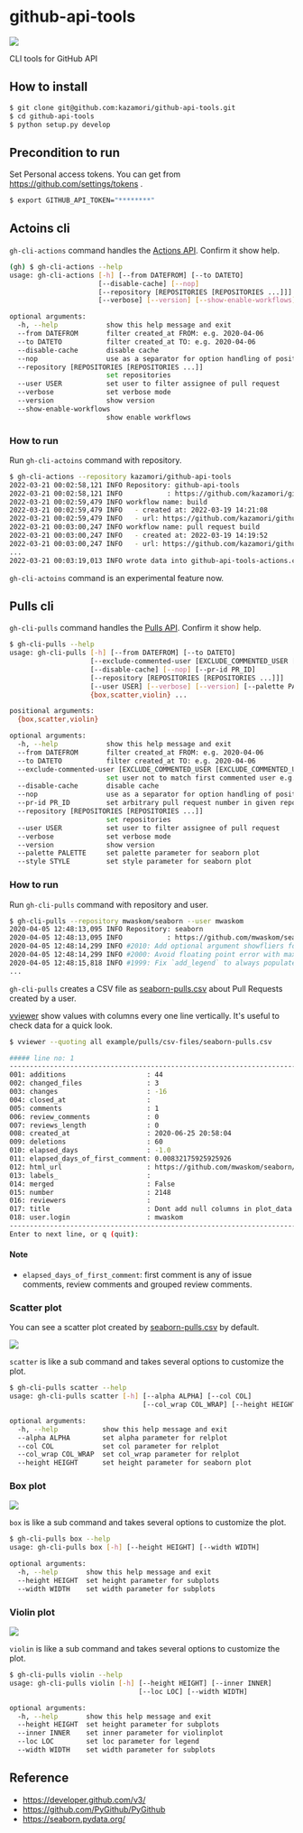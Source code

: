 # github-api-tools

![](https://github.com/kazamori/github-api-tools/workflows/build/badge.svg)

CLI tools for GitHub API

## How to install

```bash
$ git clone git@github.com:kazamori/github-api-tools.git
$ cd github-api-tools
$ python setup.py develop
```

## Precondition to run

Set Personal access tokens. You can get from https://github.com/settings/tokens .

```bash
$ export GITHUB_API_TOKEN="********"
```

## Actoins cli

`gh-cli-actions` command handles the [Actions API](https://docs.github.com/en/rest/reference/actions). Confirm it show help.

```bash
(gh) $ gh-cli-actions --help
usage: gh-cli-actions [-h] [--from DATEFROM] [--to DATETO]
                      [--disable-cache] [--nop]
                      [--repository [REPOSITORIES [REPOSITORIES ...]]] [--user USER]
                      [--verbose] [--version] [--show-enable-workflows]

optional arguments:
  -h, --help            show this help message and exit
  --from DATEFROM       filter created_at FROM: e.g. 2020-04-06
  --to DATETO           filter created_at TO: e.g. 2020-04-06
  --disable-cache       disable cache
  --nop                 use as a separator for option handling of positional argument
  --repository [REPOSITORIES [REPOSITORIES ...]]
                        set repositories
  --user USER           set user to filter assignee of pull request
  --verbose             set verbose mode
  --version             show version
  --show-enable-workflows
                        show enable workflows
```

### How to run

Run `gh-cli-actoins` command with repository.

```bash
$ gh-cli-actions --repository kazamori/github-api-tools
2022-03-21 00:02:58,121 INFO Repository: github-api-tools
2022-03-21 00:02:58,121 INFO           : https://github.com/kazamori/github-api-tools
2022-03-21 00:02:59,479 INFO workflow name: build
2022-03-21 00:02:59,479 INFO   - created at: 2022-03-19 14:21:08
2022-03-21 00:02:59,479 INFO   - url: https://github.com/kazamori/github-api-tools/actions/runs/2008897077
2022-03-21 00:03:00,247 INFO workflow name: pull request build
2022-03-21 00:03:00,247 INFO   - created at: 2022-03-19 14:19:52
2022-03-21 00:03:00,247 INFO   - url: https://github.com/kazamori/github-api-tools/actions/runs/2008893974
...
2022-03-21 00:03:19,013 INFO wrote data into github-api-tools-actions.csv
```

`gh-cli-actoins` command is an experimental feature now.

## Pulls cli

`gh-cli-pulls` command handles the [Pulls API](https://docs.github.com/en/rest/reference/pulls). Confirm it show help.

```bash
$ gh-cli-pulls --help
usage: gh-cli-pulls [-h] [--from DATEFROM] [--to DATETO]
                    [--exclude-commented-user [EXCLUDE_COMMENTED_USER [EXCLUDE_COMMENTED_USER ...]]]
                    [--disable-cache] [--nop] [--pr-id PR_ID]
                    [--repository [REPOSITORIES [REPOSITORIES ...]]]
                    [--user USER] [--verbose] [--version] [--palette PALETTE] [--style STYLE]
                    {box,scatter,violin} ...

positional arguments:
  {box,scatter,violin}

optional arguments:
  -h, --help            show this help message and exit
  --from DATEFROM       filter created_at FROM: e.g. 2020-04-06
  --to DATETO           filter created_at TO: e.g. 2020-04-06
  --exclude-commented-user [EXCLUDE_COMMENTED_USER [EXCLUDE_COMMENTED_USER ...]]
                        set user not to match first commented user e.g.) bot
  --disable-cache       disable cache
  --nop                 use as a separator for option handling of positional argument
  --pr-id PR_ID         set arbitrary pull request number in given repository
  --repository [REPOSITORIES [REPOSITORIES ...]]
                        set repositories
  --user USER           set user to filter assignee of pull request
  --verbose             set verbose mode
  --version             show version
  --palette PALETTE     set palette parameter for seaborn plot
  --style STYLE         set style parameter for seaborn plot
```

### How to run

Run `gh-cli-pulls` command with repository and user.

```bash
$ gh-cli-pulls --repository mwaskom/seaborn --user mwaskom
2020-04-05 12:48:13,095 INFO Repository: seaborn
2020-04-05 12:48:13,095 INFO           : https://github.com/mwaskom/seaborn
2020-04-05 12:48:14,299 INFO #2010: Add optional argument showfliers for boxenplot
2020-04-05 12:48:14,299 INFO #2000: Avoid floating point error with maximum husl sat/lum
2020-04-05 12:48:15,818 INFO #1999: Fix `add_legend` to always populate `_legend`
...
```

`gh-cli-pulls` creates a CSV file as [seaborn-pulls.csv](https://github.com/kazamori/github-api-tools/raw/main/example/pulls/csv-files/seaborn-pulls.csv) about Pull Requests created by a user.

[vviewer](https://github.com/t2y/vviewer) show values with columns every one line vertically. It's useful to check data for a quick look.

```bash
$ vviewer --quoting all example/pulls/csv-files/seaborn-pulls.csv

##### line no: 1
------------------------------------------------------------------------
001: additions                    : 44
002: changed_files                : 3
003: changes                      : -16
004: closed_at                    :
005: comments                     : 1
006: review_comments              : 0
007: reviews_length               : 0
008: created_at                   : 2020-06-25 20:58:04
009: deletions                    : 60
010: elapsed_days                 : -1.0
011: elapsed_days_of_first_comment: 0.00832175925925926
012: html_url                     : https://github.com/mwaskom/seaborn/pull/2148
013: labels_                      :
014: merged                       : False
015: number                       : 2148
016: reviewers                    :
017: title                        : Dont add null columns in plot_data for unassigned semantics
018: user.login                   : mwaskom
------------------------------------------------------------------------
Enter to next line, or q (quit):
```

#### Note

* `elapsed_days_of_first_comment`: first comment is any of issue comments, review comments and grouped review comments.

### Scatter plot

You can see a scatter plot created by [seaborn-pulls.csv](https://github.com/kazamori/github-api-tools/raw/main/example/pulls/csv-files/seaborn-pulls.csv) by default.

![](https://github.com/kazamori/github-api-tools/raw/main/example/pulls/figures/sample-seaborn-scatter-pr-stats1.png)

`scatter` is like a sub command and takes several options to customize the plot.

```bash
$ gh-cli-pulls scatter --help
usage: gh-cli-pulls scatter [-h] [--alpha ALPHA] [--col COL]
                                 [--col_wrap COL_WRAP] [--height HEIGHT]

optional arguments:
  -h, --help           show this help message and exit
  --alpha ALPHA        set alpha parameter for relplot
  --col COL            set col parameter for relplot
  --col_wrap COL_WRAP  set col_wrap parameter for relplot
  --height HEIGHT      set height parameter for seaborn plot
```

### Box plot

![](https://github.com/kazamori/github-api-tools/raw/main/example/pulls/figures/sample-box-pr-stats1.png)

`box` is like a sub command and takes several options to customize the plot.

```bash
$ gh-cli-pulls box --help
usage: gh-cli-pulls box [-h] [--height HEIGHT] [--width WIDTH]

optional arguments:
  -h, --help       show this help message and exit
  --height HEIGHT  set height parameter for subplots
  --width WIDTH    set width parameter for subplots
```

### Violin plot

![](https://github.com/kazamori/github-api-tools/raw/main/example/pulls/figures/sample-violin-pr-stats1.png)

`violin` is like a sub command and takes several options to customize the plot.

```bash
$ gh-cli-pulls violin --help
usage: gh-cli-pulls violin [-h] [--height HEIGHT] [--inner INNER]
                                [--loc LOC] [--width WIDTH]

optional arguments:
  -h, --help       show this help message and exit
  --height HEIGHT  set height parameter for subplots
  --inner INNER    set inner parameter for violinplot
  --loc LOC        set loc parameter for legend
  --width WIDTH    set width parameter for subplots
```

## Reference

* https://developer.github.com/v3/
* https://github.com/PyGithub/PyGithub
* https://seaborn.pydata.org/
